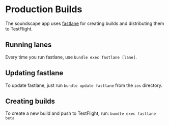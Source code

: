 # Production Builds

The soundscape app uses [fastlane](https://docs.fastlane.tools/) for creating builds and distributing them to TestFlight.

## Running lanes

Every time you run fastlane, use `bundle exec fastlane [lane]`.

## Updating fastlane

To update fastlane, just run `bundle update fastlane` from the `ios` directory.

## Creating builds

To create a new build and push to TestFlight, run: `bundle exec fastlane beta`
